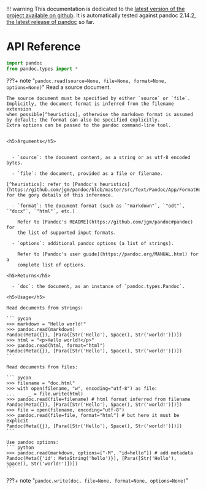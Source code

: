 
!!! warning
    This documentation is dedicated to the [latest version of the project
    available on github](https://github.com/boisgera/pandoc). 
    It is automatically tested against pandoc 2.14.2,
    [the latest release of pandoc](https://pandoc.org/releases.html) so far.

API Reference
================================================================================

``` python
import pandoc
from pandoc.types import *
```


???+ note "`pandoc.read(source=None, file=None, format=None, options=None)`"
    Read a source document.

    The source document must be specified by either `source` or `file`.
    Implicitly, the document format is inferred from the filename extension
    when possible[^heuristics], otherwise the markdown format is assumed
    by default; the format can also be specified explicitly.
    Extra options can be passed to the pandoc command-line tool.


    <h5>Arguments</h5>


      - `source`: the document content, as a string or as utf-8 encoded bytes.
      
      - `file`: the document, provided as a file or filename.

    [^heuristics]: refer to [Pandoc's heuristics](https://github.com/jgm/pandoc/blob/master/src/Text/Pandoc/App/FormatHeuristics.hs) for the gory details of this inference.

      - `format`: the document format (such as `"markdown"`, `"odt"`, `"docx"`, `"html"`, etc.)

        Refer to [Pandoc's README](https://github.com/jgm/pandoc#pandoc) for
        the list of supported input formats.

      - `options`: additional pandoc options (a list of strings).

        Refer to [Pandoc's user guide](https://pandoc.org/MANUAL.html) for a
        complete list of options.

    <h5>Returns</h5>

      - `doc`: the document, as an instance of `pandoc.types.Pandoc`.

    <h5>Usage</h5>

    Read documents from strings:

    ``` pycon
    >>> markdown = "Hello world!"
    >>> pandoc.read(markdown)
    Pandoc(Meta({}), [Para([Str('Hello'), Space(), Str('world!')])])
    >>> html = "<p>Hello world!</p>"
    >>> pandoc.read(html, format="html")
    Pandoc(Meta({}), [Para([Str('Hello'), Space(), Str('world!')])])
    ```

    Read documents from files:

    ``` pycon
    >>> filename = "doc.html"
    >>> with open(filename, "w", encoding="utf-8") as file:
    ...     _ = file.write(html)
    >>> pandoc.read(file=filename) # html format inferred from filename
    Pandoc(Meta({}), [Para([Str('Hello'), Space(), Str('world!')])])
    >>> file = open(filename, encoding="utf-8")
    >>> pandoc.read(file=file, format="html") # but here it must be explicit
    Pandoc(Meta({}), [Para([Str('Hello'), Space(), Str('world!')])])
    ```

    Use pandoc options:
    ``` python
    >>> pandoc.read(markdown, options=["-M", "id=hello"]) # add metadata
    Pandoc(Meta({'id': MetaString('hello')}), [Para([Str('Hello'), Space(), Str('world!')])])
    ```

???+ note "`pandoc.write(doc, file=None, format=None, options=None)`"
    
